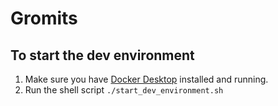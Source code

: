 # Gromits

## To start the dev environment

1.  Make sure you have [Docker Desktop](https://docs.docker.com/get-docker/) installed and running.
2.  Run the shell script `./start_dev_environment.sh`
